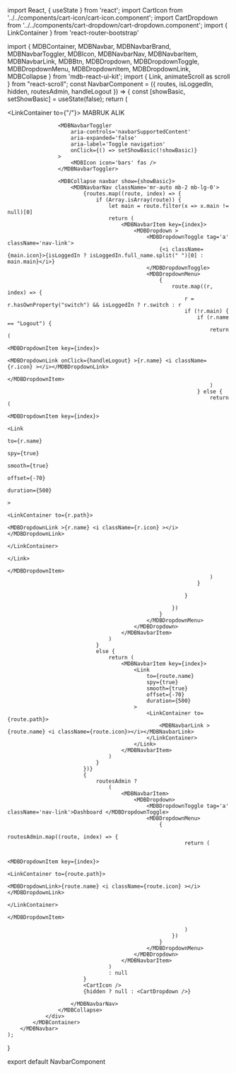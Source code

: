 import React, { useState } from 'react';
import CartIcon from '../../components/cart-icon/cart-icon.component';
import CartDropdown from '../../components/cart-dropdown/cart-dropdown.component';
import { LinkContainer } from 'react-router-bootstrap'

import {
    MDBContainer,
    MDBNavbar,
    MDBNavbarBrand,
    MDBNavbarToggler,
    MDBIcon,
    MDBNavbarNav,
    MDBNavbarItem,
    MDBNavbarLink,
    MDBBtn,
    MDBDropdown,
    MDBDropdownToggle,
    MDBDropdownMenu,
    MDBDropdownItem,
    MDBDropdownLink,
    MDBCollapse
} from 'mdb-react-ui-kit';
import { Link, animateScroll as scroll } from "react-scroll";
const NavbarComponent = ({ routes, isLoggedIn, hidden, routesAdmin, handleLogout }) => {
    const [showBasic, setShowBasic] = useState(false);
    return (
        <MDBNavbar expand='lg' dark bgColor='dark' >
            <MDBContainer fluid className='d-flex justify-content-between'>
                <div>
                    <LinkContainer to={"/"}>
                        <MDBNavbarBrand href='#'> MABRUK ALIK</MDBNavbarBrand>
                    </LinkContainer>
                </div>
                <div>

                    <MDBNavbarToggler
                        aria-controls='navbarSupportedContent'
                        aria-expanded='false'
                        aria-label='Toggle navigation'
                        onClick={() => setShowBasic(!showBasic)}
                    >
                        <MDBIcon icon='bars' fas />
                    </MDBNavbarToggler>

                    <MDBCollapse navbar show={showBasic}>
                        <MDBNavbarNav className='mr-auto mb-2 mb-lg-0'>
                            {routes.map((route, index) => {
                                if (Array.isArray(route)) {
                                    let main = route.filter(x => x.main != null)[0]
                                    return (
                                        <MDBNavbarItem key={index}>
                                            <MDBDropdown >
                                                <MDBDropdownToggle tag='a' className='nav-link'>
                                                    {<i className={main.icon}>{isLoggedIn ? isLoggedIn.full_name.split(" ")[0] : main.main}</i>}
                                                </MDBDropdownToggle>
                                                <MDBDropdownMenu>
                                                    {
                                                        route.map((r, index) => {
                                                            r = r.hasOwnProperty("switch") && isLoggedIn ? r.switch : r
                                                            if (!r.main) {
                                                                if (r.name == "Logout") {
                                                                    return (
                                                                        <MDBDropdownItem key={index}>
                                                                            <MDBDropdownLink onClick={handleLogout} >{r.name} <i className={r.icon} ></i></MDBDropdownLink>
                                                                        </MDBDropdownItem>
                                                                    )
                                                                } else {
                                                                    return (
                                                                        <MDBDropdownItem key={index}>
                                                                            <Link
                                                                                to={r.name}
                                                                                spy={true}
                                                                                smooth={true}
                                                                                offset={-70}
                                                                                duration={500}
                                                                            >
                                                                                <LinkContainer to={r.path}>
                                                                                    <MDBDropdownLink >{r.name} <i className={r.icon} ></i></MDBDropdownLink>
                                                                                </LinkContainer>
                                                                            </Link>
                                                                        </MDBDropdownItem>
                                                                    )
                                                                }

                                                            }

                                                        })
                                                    }
                                                </MDBDropdownMenu>
                                            </MDBDropdown>
                                        </MDBNavbarItem>
                                    )
                                }
                                else {
                                    return (
                                        <MDBNavbarItem key={index}>
                                            <Link
                                                to={route.name}
                                                spy={true}
                                                smooth={true}
                                                offset={-70}
                                                duration={500}
                                            >
                                                <LinkContainer to={route.path}>
                                                    <MDBNavbarLink >{route.name} <i className={route.icon}></i></MDBNavbarLink>
                                                </LinkContainer>
                                            </Link>
                                        </MDBNavbarItem>
                                    )
                                }
                            })}
                            {
                                routesAdmin ?
                                    (
                                        <MDBNavbarItem>
                                            <MDBDropdown>
                                                <MDBDropdownToggle tag='a' className='nav-link'>Dashboard </MDBDropdownToggle>
                                                <MDBDropdownMenu>
                                                    {
                                                        routesAdmin.map((route, index) => {
                                                            return (

                                                                <MDBDropdownItem key={index}>
                                                                    <LinkContainer to={route.path}>
                                                                        <MDBDropdownLink>{route.name} <i className={route.icon} ></i></MDBDropdownLink>
                                                                    </LinkContainer>
                                                                </MDBDropdownItem>

                                                            )
                                                        })
                                                    }
                                                </MDBDropdownMenu>
                                            </MDBDropdown>
                                        </MDBNavbarItem>
                                    )
                                    : null
                            }
                            <CartIcon />
                            {hidden ? null : <CartDropdown />}

                        </MDBNavbarNav>
                    </MDBCollapse>
                </div>
            </MDBContainer>
        </MDBNavbar>
    );
}

export default NavbarComponent